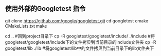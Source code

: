## 使用外部的Googletest 指令

git clone https://github.com/google/googletest.git 
cd googletest
cmake CMakeLists.txt
make

cd .. #回到project目录下
cp -R googletest/googletest/include/ ./include #将googletest/googletest/include下的文件拷贝到当前目录的include文件夹
cp -R googletest/lib ./lib #将googletest/lib中的文件拷贝到当前目录下的lib文件夹下